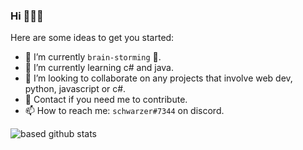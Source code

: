 ### Hi 👋👋👋


Here are some ideas to get you started:

- 🔭 I’m currently `brain-storming` 🧠. 
- 🌱 I’m currently learning c# and java.
- 👯 I’m looking to collaborate on any projects that involve web dev, python, javascript or c#. 
- 💬 Contact if you need me to contribute.
- 📫 How to reach me: `schwarzer#7344` on discord. 


![based github stats](https://github-readme-stats.vercel.app/api?username=schwarzercm&hide=["stars"])


